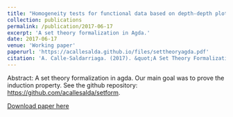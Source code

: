 ```yaml
---
title: "Homogeneity tests for functional data based on depth-depth plots with chemical applications"
collection: publications
permalink: /publication/2017-06-17
excerpt: 'A set theory formalization in Agda.'
date: 2017-06-17
venue: 'Working paper'
paperurl: 'https://acallesalda.github.io/files/settheoryagda.pdf'
citation: 'A. Calle-Saldarriaga. (2017). &quot;A Set Theory Formalization.&quot; <i> Tech. Report</i>. Universidad EAFITs.'
---
```


Abstract: A set theory formalization in agda. Our main goal was to prove the induction property. See the github repository: https://github.com/acallesalda/setform.

[Download paper here](https://acallesalda.github.io/files/settheoryagda.pdf)
